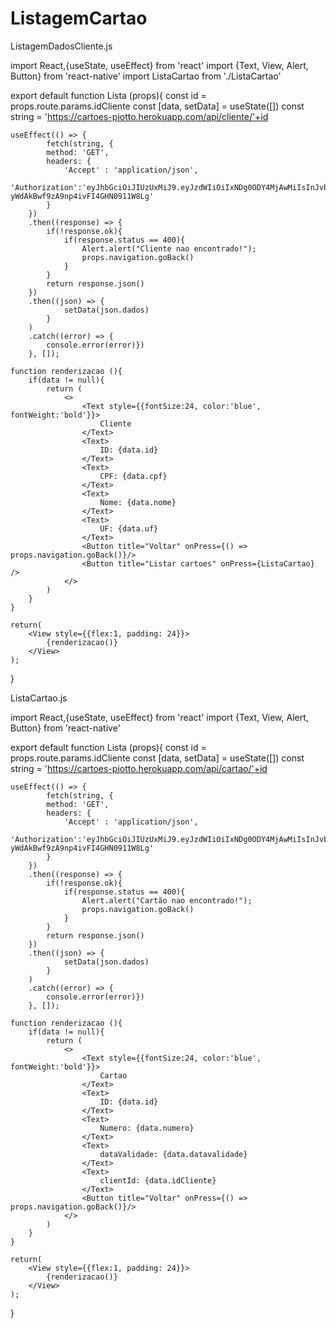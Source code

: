 # ListagemCartao
ListagemDadosCliente.js

import React,{useState, useEffect} from 'react'
import {Text, View, Alert, Button} from 'react-native'
import ListaCartao from './ListaCartao'

export default function Lista (props){
    const id = props.route.params.idCliente
    const [data, setData] = useState([])
    const string = 'https://cartoes-piotto.herokuapp.com/api/cliente/'+id 
    
    useEffect(() => {
            fetch(string, {
            method: 'GET',
            headers: {
                'Accept' : 'application/json',
                'Authorization':'eyJhbGciOiJIUzUxMiJ9.eyJzdWIiOiIxNDg0ODY4MjAwMiIsInJvbGUiOiJST0xFX0VYQ0xVU0FPIiwiY3JlYXRlZCI6MTYwMDIwNzgyMzAzMCwiZXhwIjoxNjAwODEyNjIzfQ.FiXo232Ne42OG9C1EieP9GI9AQKqn5OnzFbrPjEnMZu16DtFEnPDbp-yWdAkBwf9zA9np4ivFI4GHN0911W8Lg'
            }
        })
        .then((response) => {   
            if(!response.ok){
                if(response.status == 400){
                    Alert.alert("Cliente nao encontrado!");
                    props.navigation.goBack()
                }
            }
            return response.json()
        })
        .then((json) => {
                setData(json.dados)
            }
        )
        .catch((error) => {
            console.error(error)})
        }, []);
    
    function renderizacao (){
        if(data != null){
            return (
                <>
                    <Text style={{fontSize:24, color:'blue', fontWeight:'bold'}}>
                        Cliente  
                    </Text>
                    <Text>
                        ID: {data.id}
                    </Text>
                    <Text>
                        CPF: {data.cpf} 
                    </Text>
                    <Text>
                        Nome: {data.nome}
                    </Text>
                    <Text>
                        UF: {data.uf}
                    </Text>
                    <Button title="Voltar" onPress={() => props.navigation.goBack()}/>  
                    <Button title="Listar cartoes" onPress={ListaCartao} />
                </>
            )
        }
    }

    return(
        <View style={{flex:1, padding: 24}}>
            {renderizacao()}
        </View>
    );
}


ListaCartao.js

import React,{useState, useEffect} from 'react'
import {Text, View, Alert, Button} from 'react-native'

export default function Lista (props){
    const id = props.route.params.idCliente
    const [data, setData] = useState([])
    const string = 'https://cartoes-piotto.herokuapp.com/api/cartao/'+id 
    
    useEffect(() => {
            fetch(string, {
            method: 'GET',
            headers: {
                'Accept' : 'application/json',
                'Authorization':'eyJhbGciOiJIUzUxMiJ9.eyJzdWIiOiIxNDg0ODY4MjAwMiIsInJvbGUiOiJST0xFX0VYQ0xVU0FPIiwiY3JlYXRlZCI6MTYwMDIwNzgyMzAzMCwiZXhwIjoxNjAwODEyNjIzfQ.FiXo232Ne42OG9C1EieP9GI9AQKqn5OnzFbrPjEnMZu16DtFEnPDbp-yWdAkBwf9zA9np4ivFI4GHN0911W8Lg'
            }
        })
        .then((response) => {   
            if(!response.ok){
                if(response.status == 400){
                    Alert.alert("Cartão nao encontrado!");
                    props.navigation.goBack()
                }
            }
            return response.json()
        })
        .then((json) => {
                setData(json.dados)
            }
        )
        .catch((error) => {
            console.error(error)})
        }, []);
    
    function renderizacao (){
        if(data != null){
            return (
                <>
                    <Text style={{fontSize:24, color:'blue', fontWeight:'bold'}}>
                        Cartao  
                    </Text>
                    <Text>
                        ID: {data.id}
                    </Text>
                    <Text>
                        Numero: {data.numero} 
                    </Text>
                    <Text>
                        dataValidade: {data.datavalidade}
                    </Text>
                    <Text>
                        clientId: {data.idCliente}
                    </Text>
                    <Button title="Voltar" onPress={() => props.navigation.goBack()}/>  
                </>
            )
        }
    }

    return(
        <View style={{flex:1, padding: 24}}>
            {renderizacao()}
        </View>
    );
}
